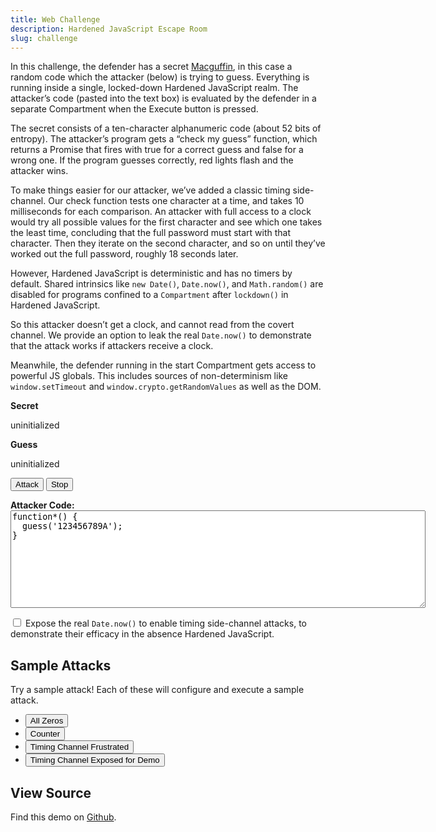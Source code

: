```yaml
---
title: Web Challenge
description: Hardened JavaScript Escape Room
slug: challenge
---
```


<link rel="stylesheet" href="../index.css">

In this challenge, the defender has a secret
[Macguffin](https://en.wikipedia.org/wiki/Macguffin), in this case a random
code which the attacker (below) is trying to guess.
Everything is running inside a single, locked-down Hardened JavaScript realm.
The attacker’s code (pasted into the text box) is evaluated by the defender in
a separate Compartment when the Execute button is pressed.

The secret consists of a ten-character alphanumeric code (about 52 bits of
entropy). The attacker’s program gets a “check my guess” function, which
returns a Promise that fires with true for a correct guess and false for a
wrong one.
If the program guesses correctly, red lights flash and the attacker wins.

To make things easier for our attacker, we’ve added a classic timing
side-channel.
Our check function tests one character at a time, and takes 10 milliseconds for
each comparison. An attacker with full access to a clock would try all possible
values for the first character and see which one takes the least time,
concluding that the full password must start with that character. Then they
iterate on the second character, and so on until they’ve worked out the full
password, roughly 18 seconds later.

However, Hardened JavaScript is deterministic and has no timers by default.
Shared intrinsics like `new Date()`, `Date.now()`, and `Math.random()` are
disabled for programs confined to a `Compartment` after `lockdown()` in
Hardened JavaScript.

So this attacker doesn’t get a clock, and cannot read from the covert channel.
We provide an option to leak the real `Date.now()` to demonstrate that the
attack works if attackers receive a clock.

Meanwhile, the defender running in the start Compartment gets access to
powerful JS globals.
This includes sources of non-determinism like `window.setTimeout` and
`window.crypto.getRandomValues` as well as the DOM.

<div class="secret-and-guess">
  <div class="secret">
    <p><strong>Secret</strong></p>
    <div class="outer-box">
      <div class="code-box">
        <span id="macguffin">uninitialized</span>
      </div>
    </div>
  </div>
  <div class="guess">
    <p><strong>Guess</strong></p>
    <div class="outer-box">
      <div class="code-box" id="guess-box">
        <span id="guess">uninitialized</span>
      </div>
    </div>
  </div>
</div>

<button id="attacker-submit" type="button">Attack</button>
<button id="attacker-stop" type="button">Stop</button>

<div class="attacker-input">
  <b>Attacker Code:</b>
    <textarea id="attacker-program" rows="10" cols="80" placeholder="(paste attack code here)">
function*() {
  guess('123456789A');
}
</textarea>
</div>

<label for="date-now-endowed"><input type="checkbox" id="date-now-endowed">
Expose the real `Date.now()` to enable timing side-channel attacks, to
demonstrate their efficacy in the absence Hardened JavaScript.</label>

## Sample Attacks

Try a sample attack! Each of these will  configure and execute a sample attack.

- <button id="sample-0" type="button">All Zeros</button>
- <button id="sample-counter" type="button">Counter</button>
- <button id="sample-timing-blocked" type="button">Timing Channel Frustrated</button>
- <button id="sample-timing-exposed" type="button">Timing Channel Exposed for Demo</button>

## View Source

Find this demo on [Github](https://github.com/endojs/hardenedjs.org/tree/main/public/challenge/index.js).

<script src="../../ses.js"></script>
<script src="./../index.js"></script>

